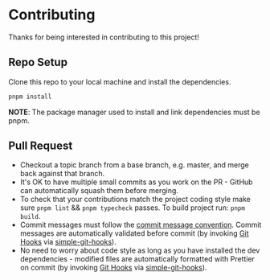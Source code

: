 # Contributing

Thanks for being interested in contributing to this project!

## Repo Setup

Clone this repo to your local machine and install the dependencies.

```bash
pnpm install
```

**NOTE**: The package manager used to install and link dependencies must be pnpm.

## Pull Request

- Checkout a topic branch from a base branch, e.g. master, and merge back against that branch.
- It's OK to have multiple small commits as you work on the PR - GitHub can automatically squash them before merging.
- To check that your contributions match the project coding style make sure `pnpm lint` && `pnpm typecheck` passes. To build project run: `pnpm build`.
- Commit messages must follow the [commit message convention](./.github/commit-convention.md). Commit messages are automatically validated before commit (by invoking [Git Hooks](https://git-scm.com/docs/githooks) via [simple-git-hooks](https://github.com/toplenboren/simple-git-hooks)).
- No need to worry about code style as long as you have installed the dev dependencies - modified files are automatically formatted with Prettier on commit (by invoking [Git Hooks](https://git-scm.com/docs/githooks) via [simple-git-hooks](https://github.com/toplenboren/simple-git-hooks)).
